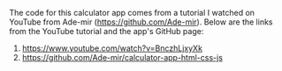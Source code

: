 The code for this calculator app comes from a tutorial I watched on YouTube from Ade-mir (https://github.com/Ade-mir).
Below are the links from the YouTube tutorial and the app's GitHub page:
1) https://www.youtube.com/watch?v=BnczhLjxyXk
2) https://github.com/Ade-mir/calculator-app-html-css-js
